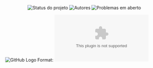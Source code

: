 <p align="center">
    <img alt="Status do projeto" src="https://img.shields.io/badge/Status-em%20constru%C3%A7%C3%A3o-ff4b8d"/>
    <img alt="Autores" src="https://img.shields.io/badge/Autores-Equipe%20Cresci-ff4b8d"/>
    <img alt="Problemas em aberto" src="https://img.shields.io/github/issues/bielzin42/cresci?color=ff4b8d&logo=ff4b8d&logoColor=ff4b8d" />   
</p>

![GitHub Logo](https://img.shields.io/badge/Autores-Equipe%20Cresci-ff4b8d)
Format: ![Alt Text](google.com)
